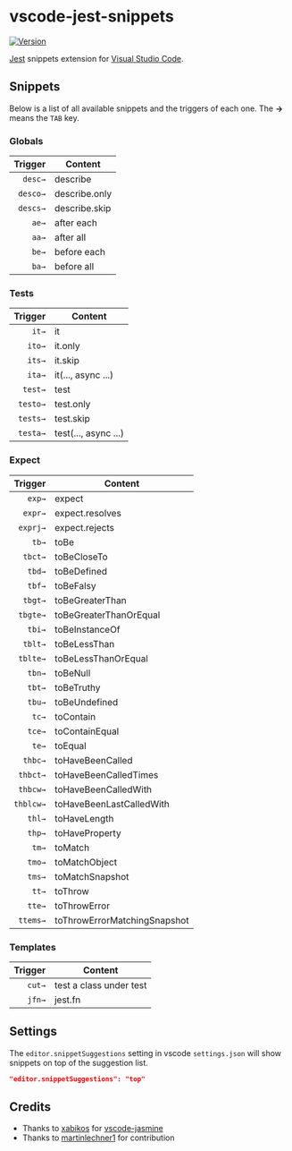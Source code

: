 # vscode-jest-snippets

[![Version](https://vsmarketplacebadge.apphb.com/version/andys8.jest-snippets.svg)](https://marketplace.visualstudio.com/items?itemName=andys8.jest-snippets)

[Jest](https://facebook.github.io/jest) snippets extension for [Visual Studio Code](https://code.visualstudio.com/).

## Snippets

Below is a list of all available snippets and the triggers of each one. The **→** means the `TAB` key.

### Globals

| Trigger      | Content |
| -------:     | ------- |
| `desc→`      | describe |
| `desco→`     | describe.only |
| `descs→`     | describe.skip |
| `ae→`        | after each |
| `aa→`        | after all |
| `be→`        | before each |
| `ba→`        | before all |

### Tests

| Trigger      | Content |
| -------:     | ------- |
| `it→`        | it |
| `ito→`       | it.only |
| `its→`       | it.skip |
| `ita→`       | it(..., async ...) |
| `test→`      | test |
| `testo→`     | test.only |
| `tests→`     | test.skip |
| `testa→`     | test(..., async ...) |

### Expect

| Trigger      | Content |
| -------:     | ------- |
| `exp→`       | expect |
| `expr→`      | expect.resolves |
| `exprj→`     | expect.rejects |
| `tb→`        | toBe |
| `tbct→`      | toBeCloseTo |
| `tbd→`       | toBeDefined |
| `tbf→`       | toBeFalsy |
| `tbgt→`      | toBeGreaterThan |
| `tbgte→`     | toBeGreaterThanOrEqual |
| `tbi→`       | toBeInstanceOf |
| `tblt→`      | toBeLessThan |
| `tblte→`     | toBeLessThanOrEqual |
| `tbn→`       | toBeNull |
| `tbt→`       | toBeTruthy |
| `tbu→`       | toBeUndefined |
| `tc→`        | toContain |
| `tce→`       | toContainEqual |
| `te→`        | toEqual |
| `thbc→`      | toHaveBeenCalled |
| `thbct→`     | toHaveBeenCalledTimes |
| `thbcw→`     | toHaveBeenCalledWith |
| `thblcw→`    | toHaveBeenLastCalledWith |
| `thl→`       | toHaveLength |
| `thp→`       | toHaveProperty |
| `tm→`        | toMatch |
| `tmo→`       | toMatchObject |
| `tms→`       | toMatchSnapshot |
| `tt→`        | toThrow |
| `tte→`       | toThrowError |
| `ttems→`     | toThrowErrorMatchingSnapshot |

### Templates

| Trigger      | Content |
| -------:     | ------- |
| `cut→`       | test a class under test |
| `jfn→`       | jest.fn |

## Settings

The `editor.snippetSuggestions` setting in vscode `settings.json` will show snippets on top of the suggestion list.

```json
"editor.snippetSuggestions": "top"
```

## Credits

* Thanks to [xabikos](https://github.com/xabikos) for [vscode-jasmine](https://github.com/xabikos/vscode-jasmine)
* Thanks to [martinlechner1](https://github.com/martinlechner1) for contribution